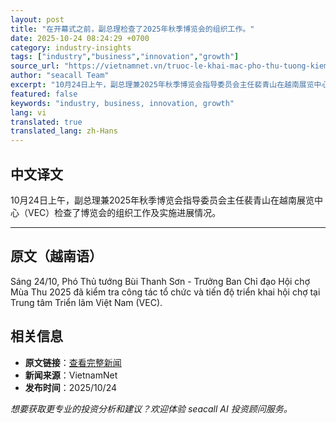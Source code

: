 ```yaml
---
layout: post
title: "在开幕式之前，副总理检查了2025年秋季博览会的组织工作。"
date: 2025-10-24 08:24:29 +0700
category: industry-insights
tags: ["industry","business","innovation","growth"]
source_url: "https://vietnamnet.vn/truoc-le-khai-mac-pho-thu-tuong-kiem-tra-cong-tac-to-chuc-hoi-cho-mua-thu-2025-2455946.html"
author: "seacall Team"
excerpt: "10月24日上午，副总理兼2025年秋季博览会指导委员会主任裴青山在越南展览中心（VEC）检查了博览会的组织工作及实施进展情况。..."
featured: false
keywords: "industry, business, innovation, growth"
lang: vi
translated: true
translated_lang: zh-Hans
---
```


## 中文译文

10月24日上午，副总理兼2025年秋季博览会指导委员会主任裴青山在越南展览中心（VEC）检查了博览会的组织工作及实施进展情况。

---

## 原文（越南语）

Sáng 24/10, Phó Thủ tướng Bùi Thanh Sơn - Trưởng Ban Chỉ đạo Hội chợ Mùa Thu 2025 đã kiểm tra công tác tổ chức và tiến độ triển khai hội chợ tại Trung tâm Triển lãm Việt Nam (VEC).

## 相关信息

- **原文链接**：[查看完整新闻](https://vietnamnet.vn/truoc-le-khai-mac-pho-thu-tuong-kiem-tra-cong-tac-to-chuc-hoi-cho-mua-thu-2025-2455946.html)
- **新闻来源**：VietnamNet
- **发布时间**：2025/10/24

*想要获取更专业的投资分析和建议？欢迎体验 seacall AI 投资顾问服务。*